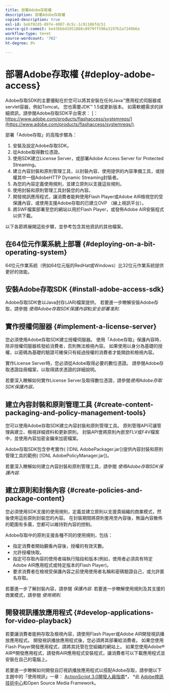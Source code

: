 ```yaml
---
title: 部署Adobe存取權
description: 部署Adobe存取權
copied-description: true
exl-id: bebf02d5-897e-4007-8c5c-1c91186fdc51
source-git-commit: be43bbbd1051886c8979ff590a3197b2a7249b6a
workflow-type: tm+mt
source-wordcount: '762'
ht-degree: 0%

---
```


# 部署Adobe存取權 {#deploy-adobe-access}

Adobe存取SDK的主要優點在於您可以將其安裝在任何Java™應用程式伺服器或servlet容器，例如Tomcat。 您也需要JDK™ 1.5或更新版本。 如需軟體需求的詳細資訊，請參閱Adobe存取SDK平台需求： [： https://www.adobe.com/products/flashaccess/systemreqs/](https://www.adobe.com/products/flashaccess/systemreqs/).

部署「Adobe存取」的高階步驟為：

1. 安裝及設定Adobe存取SDK。
1. 從Adobe取得數位憑證。
1. 使用SDK建立License Server，或部署Adobe Access Server for Protected Streaming。
1. 建立內容封裝和原則管理工具，以封裝內容、使用提供的內容準備工具，或授權其中一個AdobeHTTP Dynamic Streaming封裝者。
1. 為您的內容定義使用規則，並建立原則以支援這些規則。
1. 使用封裝和原則管理工具封裝您的內容。
1. 開發視訊應用程式，讓消費者能夠使用Flash Player或Adobe AIR檢視您的受保護內容，或使用支援Adobe存取的已建立OVP （線上視訊平台）。
1. 將SWF檔案部署至您的網站以用於Flash Player，或發佈Adobe AIR安裝程式以供下載。

以下各節將展開這些步驟，並參考包含其他資訊的其他檔案。

## 在64位元作業系統上部署 {#deploying-on-a-bit-operating-system}

64位元作業系統（例如64位元版的RedHat或Windows）比32位元作業系統提供更好的效能。

## 安裝Adobe存取SDK {#install-adobe-access-sdk}

Adobe存取SDK會以Java封存(JAR)檔案提供。 若要進一步瞭解安裝Adobe存取，請參閱 *使用Adobe存取SDK保護內容*&#x200B;和&#x200B;*安全部署准則*.

## 實作授權伺服器 {#implement-a-license-server}

您必須使用Adobe存取SDK建立授權伺服器。 使用「Adobe存取」保護內容時，除非授權伺服器核發給消費者，否則無法檢視內容。 如果使用以身分為基礎的授權，以密碼為基礎的驗證可確保只有經過授權的消費者才能開啟和檢視內容。

實作License Server時，您必須從Adobe取得必要的數位憑證。 請參閱Adobe存取憑證註冊檔案，以取得請求憑證的詳細說明。

若要深入瞭解如何實作License Server及取得數位憑證，請參閱*使用Adobe存取SDK保護內容。*

## 建立內容封裝和原則管理工具 {#create-content-packaging-and-policy-management-tools}

您可以使用Adobe存取SDK建立內容封裝和原則管理工具。 原則管理API可讓管理員建立、檢視詳細資料和更新原則。 封裝API會將原則內嵌至FLV或F4V檔案中，並使用內容加密金鑰來加密檔案。

Adobe存取SDK包含參考實作( [!DNL AdobePackager.jar])提供內容封裝和原則管理工具的範例( [!DNL AdobePolicyManager.jar])。

若要深入瞭解如何建立內容封裝和原則管理工具，請參閱 *使用Adobe存取SDK保護內容*.

## 建立原則和封裝內容 {#create-policies-and-package-content}

您必須使用SDK支援的使用規則，定義並建立原則以支援貴組織的商業模式，然後使用這些原則封裝您的內容。 在封裝期間將原則套用至內容後，無論內容散佈的範圍有多廣，您都可以維持對內容的控制。

Adobe存取中的原則支援各種不同的使用規則，包括：

* 指定消費者開始觀看內容後，授權的有效天數。
* 允許授權快取。
* 指定可存取內容的使用者端執行階段和版本(例如，使用者必須具有特定Adobe AIR應用程式或特定版本的Flash Player)。
* 要求消費者在檢視受保護內容之前使用使用者名稱和密碼驗證自己，或允許匿名存取。

若要進一步了解封裝內容，請參閱 *保護內容*. 若要進一步瞭解使用規則及其支援的商業模式，請參閱 *使用規則*.

## 開發視訊播放應用程式 {#develop-applications-for-video-playback}

若要讓消費者能夠存取及檢視內容，請使用Flash Player或Adobe AIR開發視訊播放應用程式。 開發視訊播放應用程式後，您必須將其部署給消費者。 如果您使用Flash Player開發應用程式，請將其託管在您組織的網站上。 如果您使用Adobe® AIR®開發應用程式，請發佈AIR應用程式安裝程式，讓消費者可以下載應用程式並安裝在自己的電腦上。

若要進一步瞭解如何開發自訂視訊播放應用程式以搭配Adobe存取，請參閱以下主題中的「使用視訊」一章： [ActionScript 3.0開發人員指南](https://help.adobe.com/en_US/as3/dev/WS9936fa0d5984e93b3f4f38ec1272a447844-8000.html)*， *此 [Adobe視訊技術中心](https://www.adobe.com/devnet/video/)和Open Source Media Framework。
